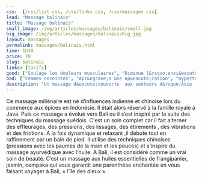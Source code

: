 ```yaml
---
css:  [/css/list.css, /css/links.css, /css/massages.css]
lead: "Massage balinais"
title: "Massage balinais"
small_image: /img/articles/massages/balinais/small.jpg
big_image: /img/articles/massages/balinais/big.jpg
layout: massages
permalink: massages/balinais.html
time: 1h30
price: 70
slug: balinais
links: [tarifs]
good: ["Soulage les douleurs musculaires", "Diminue l&rsquo;anxi&eacute;t&eacute;", "R&eacute;duit spasmes et crampes", "Soulage les migraines"]
bad: ["Femmes enceintes", "Apr&egrave;s une op&eacute;ration", "Hypertension non trait&eacute;e", "Fi&egrave;vre", "Plaies non cicatris&eacute;es"]
description: "Un massage d&eacute;couverte  aux senteurs d&rsquo;Asie (ylang-ylang, frangipanier, jasmin) qui  vous fera voyager &agrave; Bali, l&rsquo;&icirc;le  des dieux. D&eacute;paysement garanti!"
---
```

Ce massage millénaire est né d’influences indienne et
chinoise lors du commerce aux épices en Indonésie.
Il était alors réservé à la famille royale à Java.
Puis ce massage a évolué vers Bali ou il s’est inspiré
par la suite des techniques du massage suédois.
C'est un soin complet car il fait alterner des
effleurages, des pressions, des lissages, des étirements ,
des vibrations et des frictions.
A la fois dynamique et relaxant ,il débute tout en
raffinement par un bain de pied.
Il utilise des techniques chinoises (pressions avec les paumes de la main et les pouces)
et s’inspire du massage ayurvédique avec l’huile.
A Bali, il est considéré comme un vrai soin de beauté.
C’est un massage aux huiles essentielles de frangipanier, jasmin, cempaka qui vous garantit
une parenthèse  enchantée en vous faisant voyager à Bali, « l’île des dieux ».


